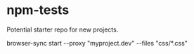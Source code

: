 # npm-tests

Potential starter repo for new projects.

browser-sync start --proxy "myproject.dev" --files "css/*.css"